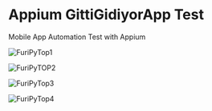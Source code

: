 # Appium GittiGidiyorApp Test
 Mobile App Automation Test with Appium


![FuriPyTop1](https://user-images.githubusercontent.com/83093241/121994550-2c874c00-cdae-11eb-8d1c-2468d2e21064.png)

![FuriPyTOP2](https://user-images.githubusercontent.com/83093241/121994754-8425b780-cdae-11eb-849d-716165ce5dc5.png)

![FuriPyTop3](https://user-images.githubusercontent.com/83093241/121994756-8556e480-cdae-11eb-89a2-4375acd58981.png)

![FuriPyTop4](https://user-images.githubusercontent.com/83093241/121994763-8720a800-cdae-11eb-8e86-176c52caad42.png)
